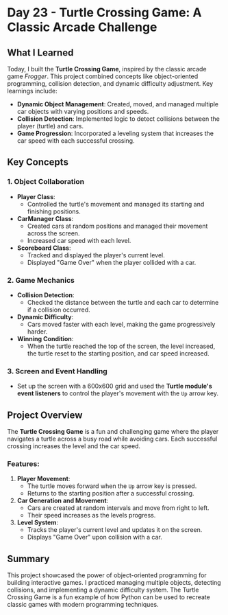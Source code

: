 # Day 23 - Turtle Crossing Game: A Classic Arcade Challenge

## What I Learned
Today, I built the **Turtle Crossing Game**, inspired by the classic arcade game *Frogger*. This project combined concepts like object-oriented programming, collision detection, and dynamic difficulty adjustment. Key learnings include:
- **Dynamic Object Management**: Created, moved, and managed multiple car objects with varying positions and speeds.
- **Collision Detection**: Implemented logic to detect collisions between the player (turtle) and cars.
- **Game Progression**: Incorporated a leveling system that increases the car speed with each successful crossing.

## Key Concepts

### 1. Object Collaboration
- **Player Class**:
  - Controlled the turtle's movement and managed its starting and finishing positions.
- **CarManager Class**:
  - Created cars at random positions and managed their movement across the screen.
  - Increased car speed with each level.
- **Scoreboard Class**:
  - Tracked and displayed the player's current level.
  - Displayed "Game Over" when the player collided with a car.

### 2. Game Mechanics
- **Collision Detection**:
  - Checked the distance between the turtle and each car to determine if a collision occurred.
- **Dynamic Difficulty**:
  - Cars moved faster with each level, making the game progressively harder.
- **Winning Condition**:
  - When the turtle reached the top of the screen, the level increased, the turtle reset to the starting position, and car speed increased.

### 3. Screen and Event Handling
- Set up the screen with a 600x600 grid and used the **Turtle module's event listeners** to control the player's movement with the `Up` arrow key.

## Project Overview
The **Turtle Crossing Game** is a fun and challenging game where the player navigates a turtle across a busy road while avoiding cars. Each successful crossing increases the level and the car speed.

### Features:
1. **Player Movement**:
   - The turtle moves forward when the `Up` arrow key is pressed.
   - Returns to the starting position after a successful crossing.
2. **Car Generation and Movement**:
   - Cars are created at random intervals and move from right to left.
   - Their speed increases as the levels progress.
3. **Level System**:
   - Tracks the player's current level and updates it on the screen.
   - Displays "Game Over" upon collision with a car.

## Summary
This project showcased the power of object-oriented programming for building interactive games. I practiced managing multiple objects, detecting collisions, and implementing a dynamic difficulty system. The Turtle Crossing Game is a fun example of how Python can be used to recreate classic games with modern programming techniques.
